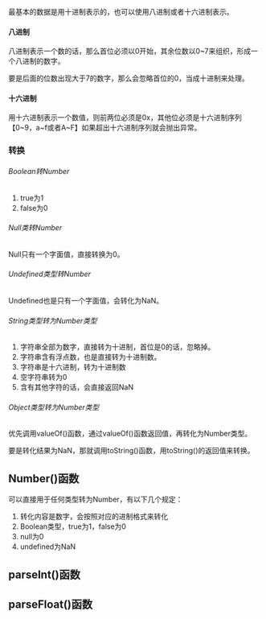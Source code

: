 <!--
 * @Author: yongyuan253015@gmail.com
 * @Date: 2021-12-06 22:16:07
 * @LastEditors: Please set LastEditors
 * @LastEditTime: 2021-12-06 22:53:53
 * @Description: 文件描述
-->
最基本的数据是用十进制表示的，也可以使用八进制或者十六进制表示。

#### 八进制

八进制表示一个数的话，那么首位必须以0开始，其余位数以0~7来组织，形成一个八进制的数字。

要是后面的位数出现大于7的数字，那么会忽略首位的0，当成十进制来处理。


#### 十六进制

用十六进制表示一个数值，则前两位必须是0x，其他位必须是十六进制序列【0~9，a~f或者A~F】如果超出十六进制序列就会抛出异常。

### 转换

###### Boolean转Number

1. true为1
2. false为0

######  Null类转Number

Null只有一个字面值，直接转换为0。

###### Undefined类型转Number
Undefined也是只有一个字面值，会转化为NaN。

######  String类型转为Number类型
1. 字符串全部为数字，直接转为十进制，首位是0的话，忽略掉。
2. 字符串含有浮点数，也是直接转为十进制数。
3. 字符串是十六进制，转为十进制数
4. 空字符串转为0
5. 含有其他字符的话，会直接返回NaN


######  Object类型转为Number类型

优先调用valueOf()函数，通过valueOf()函数返回值，再转化为Number类型。

要是转化结果为NaN，那就调用toString()函数，用toString()的返回值来转换。

## Number()函数

可以直接用于任何类型转为Number，有以下几个规定：
1. 转化内容是数字，会按照对应的进制格式来转化
2. Boolean类型，true为1，false为0
3. null为0
4. undefined为NaN

## parseInt()函数

## parseFloat()函数